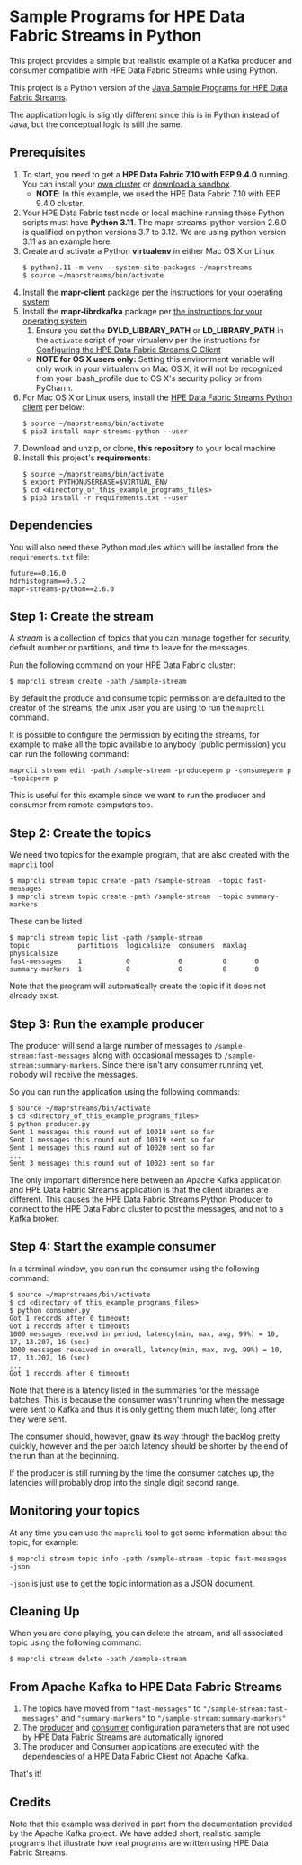 # Sample Programs for HPE Data Fabric Streams in Python

This project provides a simple but realistic example of a Kafka
producer and consumer compatible with HPE Data Fabric Streams while using Python.

This project is a Python version of the [Java Sample Programs for HPE Data Fabric Streams](https://github.com/mapr-demos/mapr-streams-sample-programs).

The application logic is slightly different since this is in Python instead of Java, but the conceptual logic is still the same.


## Prerequisites
1. To start, you need to get a **HPE Data Fabric 7.10 with EEP 9.4.0** running. You can install your [own cluster](https://docs.ezmeral.hpe.com/datafabric-customer-managed/home/install.html) or [download a sandbox](https://docs.ezmeral.hpe.com/datafabric-customer-managed/home/MapRContainerDevelopers/RunMapRContainerDevelopers.html?hl=sandbox).
    * **NOTE**: In this example, we used the HPE Data Fabric 7.10 with EEP 9.4.0 cluster.
2. Your HPE Data Fabric test node or local machine running these Python scripts must have **Python 3.11**. The mapr-streams-python version 2.6.0 is qualified on python versions 3.7 to 3.12. We are using python version 3.11 as an example here.
3. Create and activate a Python **virtualenv** in either Mac OS X or Linux
    ```
    $ python3.11 -m venv --system-site-packages ~/maprstreams
    $ source ~/maprstreams/bin/activate
    ```
4. Install the **mapr-client** package per [the instructions for your operating system](https://docs.ezmeral.hpe.com/datafabric-customer-managed/home/AdvancedInstallation/SettingUptheClient-mapr-client.html ) 
5. Install the **mapr-librdkafka** package per [the instructions for your operating system](https://docs.ezmeral.hpe.com/datafabric-customer-managed/home/AdvancedInstallation/InstallingStreamsCClient.html )
    1. Ensure you set the **DYLD_LIBRARY_PATH** or **LD_LIBRARY_PATH** in the ```activate``` script of your virtualenv per the instructions for [Configuring the HPE Data Fabric Streams C Client](https://docs.ezmeral.hpe.com/datafabric-customer-managed/home/MapR_Streams/MapRStreamCAPISetup.html#task_qxg_h2m_3z)
    * **NOTE for OS X users only:** Setting this environment variable will only work in your virtualenv on Mac OS X; it will not be recognized from your .bash_profile due to OS X's security policy or from PyCharm.
6. For Mac OS X or Linux users, install the [HPE Data Fabric Streams Python client](https://docs.ezmeral.hpe.com/datafabric-customer-managed/home/AdvancedInstallation/InstallingStreamsPYClient.html ) per below:
    ```
    $ source ~/maprstreams/bin/activate
    $ pip3 install mapr-streams-python --user
    ```
7. Download and unzip, or clone, **this repository** to your local machine
8. Install this project's **requirements**:
    ```
    $ source ~/maprstreams/bin/activate
    $ export PYTHONUSERBASE=$VIRTUAL_ENV
    $ cd <directory_of_this_example_programs_files>
    $ pip3 install -r requirements.txt --user
    ```
## Dependencies

You will also need these Python modules which will be installed from the ```requirements.txt``` file:
```
future==0.16.0
hdrhistogram==0.5.2
mapr-streams-python==2.6.0
```
## Step 1: Create the stream

A *stream* is a collection of topics that you can manage together for security, default number or partitions, and time to leave for the messages.

Run the following command on your HPE Data Fabric cluster:

```
$ maprcli stream create -path /sample-stream
```

By default the produce and consume topic permission are defaulted to the creator of the streams, the unix user you are using to run the `maprcli` command.

It is possible to configure the permission by editing the streams, for example to make all the topic available to anybody (public permission) you can run the following command:

```
maprcli stream edit -path /sample-stream -produceperm p -consumeperm p -topicperm p
```

This is useful for this example since we want to run the producer and consumer from remote computers too.

## Step 2: Create the topics

We need two topics for the example program, that are also created with the `maprcli` tool
```
$ maprcli stream topic create -path /sample-stream  -topic fast-messages
$ maprcli stream topic create -path /sample-stream  -topic summary-markers
```

These can be listed
```
$ maprcli stream topic list -path /sample-stream
topic            partitions  logicalsize  consumers  maxlag  physicalsize
fast-messages    1           0            0          0       0
summary-markers  1           0            0          0       0
```

Note that the program will automatically create the topic if it does not already exist.


## Step 3: Run the example producer

The producer will send a large number of messages to `/sample-stream:fast-messages`
along with occasional messages to `/sample-stream:summary-markers`. Since there isn't
any consumer running yet, nobody will receive the messages. 

So you can run the application using the following commands:

```
$ source ~/maprstreams/bin/activate
$ cd <directory_of_this_example_programs_files>
$ python producer.py
Sent 1 messages this round out of 10018 sent so far
Sent 1 messages this round out of 10019 sent so far
Sent 1 messages this round out of 10020 sent so far
...
Sent 3 messages this round out of 10023 sent so far
```

The only important difference here between an Apache Kafka application and HPE Data Fabric Streams application is that the client libraries are different. This causes the HPE Data Fabric Streams Python Producer to connect to the HPE Data Fabric cluster to post the messages, and not to a Kafka broker.


## Step 4: Start the example consumer

In a terminal window, you can run the consumer using the following command:

```
$ source ~/maprstreams/bin/activate
$ cd <directory_of_this_example_programs_files>
$ python consumer.py
Got 1 records after 0 timeouts
Got 1 records after 0 timeouts
1000 messages received in period, latency(min, max, avg, 99%) = 10, 17, 13.207, 16 (sec)
1000 messages received in overall, latency(min, max, avg, 99%) = 10, 17, 13.207, 16 (sec)
...
Got 1 records after 0 timeouts
```


Note that there is a latency listed in the summaries for the message batches.
This is because the consumer wasn't running when the message were sent to Kafka and thus
it is only getting them much later, long after they were sent.

The consumer should, however, gnaw its way through the backlog pretty quickly,
however and the per batch latency should be shorter by the end of the run than at the beginning.

If the producer is still running by the time the consumer catches up, the latencies will probably
drop into the single digit second range.


## Monitoring your topics

At any time you can use the `maprcli` tool to get some information about the topic, for example:

```
$ maprcli stream topic info -path /sample-stream -topic fast-messages -json
```
`-json` is just use to get the topic information as a JSON document.


## Cleaning Up

When you are done playing, you can delete the stream, and all associated topic using the following command:
```
$ maprcli stream delete -path /sample-stream
```



## From Apache Kafka to HPE Data Fabric Streams

1. The topics have moved from `"fast-messages"` to `"/sample-stream:fast-messages"` and `"summary-markers"` to `"/sample-stream:summary-markers"`
2. The [producer](http://maprdocs.mapr.com/52/index.html#MapR_Streams/configuration_parameters_for_producers.html) and [consumer](http://maprdocs.mapr.com/52/index.html#MapR_Streams/configuration_parameters_for_consumers.html) configuration parameters that are not used by HPE Data Fabric Streams are automatically ignored
3. The producer and Consumer applications are executed with the dependencies of a HPE Data Fabric Client not Apache Kafka.

That's it!


## Credits
Note that this example was derived in part from the documentation provided by the Apache Kafka project. We have 
added short, realistic sample programs that illustrate how real programs are written using HPE Data Fabric Streams.
